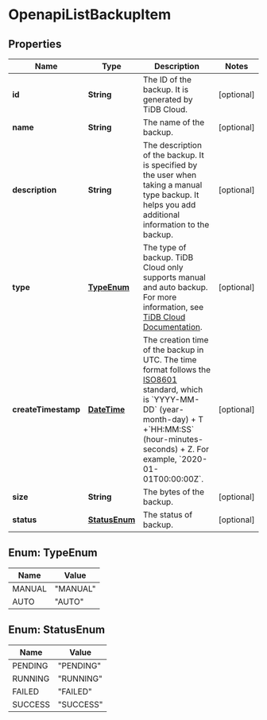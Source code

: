 
# OpenapiListBackupItem

## Properties
Name | Type | Description | Notes
------------ | ------------- | ------------- | -------------
**id** | **String** | The ID of the backup. It is generated by TiDB Cloud. |  [optional]
**name** | **String** | The name of the backup. |  [optional]
**description** | **String** | The description of the backup. It is specified by the user when taking a manual type backup. It helps you add additional information to the backup. |  [optional]
**type** | [**TypeEnum**](#TypeEnum) | The type of backup. TiDB Cloud only supports manual and auto backup. For more information, see [TiDB Cloud Documentation](https://docs.pingcap.com/tidbcloud/backup-and-restore#backup). |  [optional]
**createTimestamp** | [**DateTime**](DateTime.md) | The creation time of the backup in UTC. The time format follows the [ISO8601](http://en.wikipedia.org/wiki/ISO_8601) standard, which is &#x60;YYYY-MM-DD&#x60; (year-month-day) + T +&#x60;HH:MM:SS&#x60; (hour-minutes-seconds) + Z. For example, &#x60;2020-01-01T00:00:00Z&#x60;. |  [optional]
**size** | **String** | The bytes of the backup. |  [optional]
**status** | [**StatusEnum**](#StatusEnum) | The status of backup. |  [optional]


<a name="TypeEnum"></a>
## Enum: TypeEnum
Name | Value
---- | -----
MANUAL | &quot;MANUAL&quot;
AUTO | &quot;AUTO&quot;


<a name="StatusEnum"></a>
## Enum: StatusEnum
Name | Value
---- | -----
PENDING | &quot;PENDING&quot;
RUNNING | &quot;RUNNING&quot;
FAILED | &quot;FAILED&quot;
SUCCESS | &quot;SUCCESS&quot;



